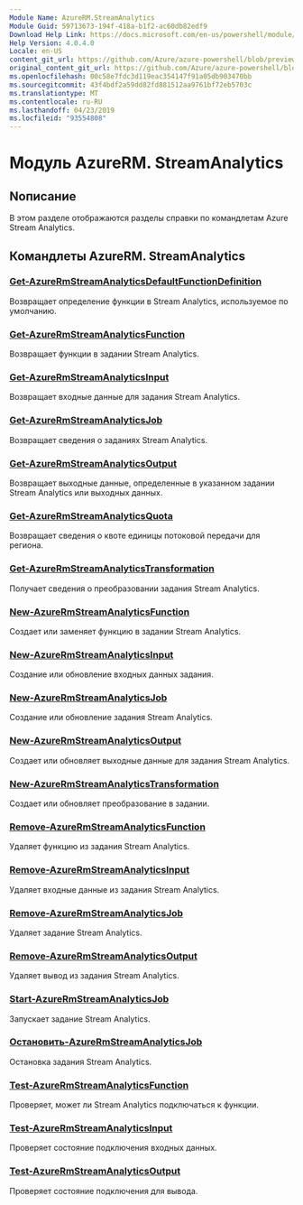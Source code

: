 ```yaml
---
Module Name: AzureRM.StreamAnalytics
Module Guid: 59713673-194f-418a-b1f2-ac60db82edf9
Download Help Link: https://docs.microsoft.com/en-us/powershell/module/azurerm.streamanalytics
Help Version: 4.0.4.0
Locale: en-US
content_git_url: https://github.com/Azure/azure-powershell/blob/preview/src/ResourceManager/StreamAnalytics/Commands.StreamAnalytics/help/AzureRM.StreamAnalytics.md
original_content_git_url: https://github.com/Azure/azure-powershell/blob/preview/src/ResourceManager/StreamAnalytics/Commands.StreamAnalytics/help/AzureRM.StreamAnalytics.md
ms.openlocfilehash: 00c58e7fdc3d119eac354147f91a05db903470bb
ms.sourcegitcommit: 43f4bdf2a59dd82fd881512aa9761bf72eb5703c
ms.translationtype: MT
ms.contentlocale: ru-RU
ms.lasthandoff: 04/23/2019
ms.locfileid: "93554808"
---
```

# Модуль AzureRM. StreamAnalytics
## Nописание
В этом разделе отображаются разделы справки по командлетам Azure Stream Analytics.

## Командлеты AzureRM. StreamAnalytics
### [Get-AzureRmStreamAnalyticsDefaultFunctionDefinition](Get-AzureRmStreamAnalyticsDefaultFunctionDefinition.md)
Возвращает определение функции в Stream Analytics, используемое по умолчанию.

### [Get-AzureRmStreamAnalyticsFunction](Get-AzureRmStreamAnalyticsFunction.md)
Возвращает функции в задании Stream Analytics.

### [Get-AzureRmStreamAnalyticsInput](Get-AzureRmStreamAnalyticsInput.md)
Возвращает входные данные для задания Stream Analytics.

### [Get-AzureRmStreamAnalyticsJob](Get-AzureRmStreamAnalyticsJob.md)
Возвращает сведения о заданиях Stream Analytics.

### [Get-AzureRmStreamAnalyticsOutput](Get-AzureRmStreamAnalyticsOutput.md)
Возвращает выходные данные, определенные в указанном задании Stream Analytics или выходных данных.

### [Get-AzureRmStreamAnalyticsQuota](Get-AzureRmStreamAnalyticsQuota.md)
Возвращает сведения о квоте единицы потоковой передачи для региона.

### [Get-AzureRmStreamAnalyticsTransformation](Get-AzureRmStreamAnalyticsTransformation.md)
Получает сведения о преобразовании задания Stream Analytics.

### [New-AzureRmStreamAnalyticsFunction](New-AzureRmStreamAnalyticsFunction.md)
Создает или заменяет функцию в задании Stream Analytics.

### [New-AzureRmStreamAnalyticsInput](New-AzureRmStreamAnalyticsInput.md)
Создание или обновление входных данных задания.

### [New-AzureRmStreamAnalyticsJob](New-AzureRmStreamAnalyticsJob.md)
Создание или обновление задания Stream Analytics.

### [New-AzureRmStreamAnalyticsOutput](New-AzureRmStreamAnalyticsOutput.md)
Создает или обновляет выходные данные для задания Stream Analytics.

### [New-AzureRmStreamAnalyticsTransformation](New-AzureRmStreamAnalyticsTransformation.md)
Создает или обновляет преобразование в задании.

### [Remove-AzureRmStreamAnalyticsFunction](Remove-AzureRmStreamAnalyticsFunction.md)
Удаляет функцию из задания Stream Analytics.

### [Remove-AzureRmStreamAnalyticsInput](Remove-AzureRmStreamAnalyticsInput.md)
Удаляет входные данные из задания Stream Analytics.

### [Remove-AzureRmStreamAnalyticsJob](Remove-AzureRmStreamAnalyticsJob.md)
Удаляет задание Stream Analytics.

### [Remove-AzureRmStreamAnalyticsOutput](Remove-AzureRmStreamAnalyticsOutput.md)
Удаляет вывод из задания Stream Analytics.

### [Start-AzureRmStreamAnalyticsJob](Start-AzureRmStreamAnalyticsJob.md)
Запускает задание Stream Analytics.

### [Остановить-AzureRmStreamAnalyticsJob](Stop-AzureRmStreamAnalyticsJob.md)
Остановка задания Stream Analytics.

### [Test-AzureRmStreamAnalyticsFunction](Test-AzureRmStreamAnalyticsFunction.md)
Проверяет, может ли Stream Analytics подключаться к функции.

### [Test-AzureRmStreamAnalyticsInput](Test-AzureRmStreamAnalyticsInput.md)
Проверяет состояние подключения входных данных.

### [Test-AzureRmStreamAnalyticsOutput](Test-AzureRmStreamAnalyticsOutput.md)
Проверяет состояние подключения для вывода.

